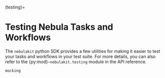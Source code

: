 (testing)=

# Testing Nebula Tasks and Workflows

The `nebulakit` python SDK provides a few utilities for making it easier to test
your tasks and workflows in your test suite. For more details, you can also refer
to the {py:mod}`~nebulakit.testing` module in the API reference.


```{auto-examples-toc}
mocking
```
